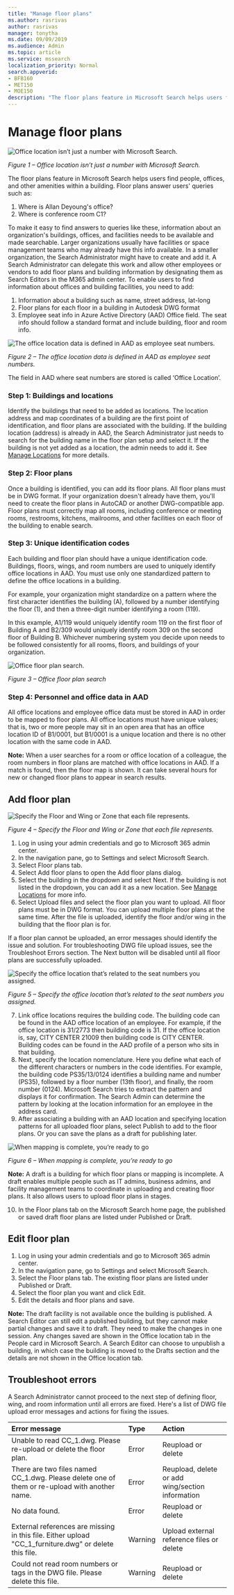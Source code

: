 ```yaml
---
title: "Manage floor plans"
ms.author: rasrivas
author: rasrivas
manager: tonytha
ms.date: 09/09/2019
ms.audience: Admin
ms.topic: article
ms.service: mssearch
localization_priority: Normal
search.appverid:
- BFB160
- MET150
- MOE150
description: "The floor plans feature in Microsoft Search helps users find people, offices, and other amenities within a building."
---
```

# Manage floor plans

  ![Office location isn’t just a number with Microsoft Search.](media/floorplans-fig1.png "Office location.")

*Figure 1 – Office location isn’t just a number with Microsoft Search.*

The floor plans feature in Microsoft Search helps users find people, offices, and other amenities within a building. Floor plans answer users' queries such as:

1. Where is Allan Deyoung's office?
2. Where is conference room C1?

To make it easy to find answers to queries like these, information about an organization's buildings, offices, and facilities needs to be available and made searchable. Larger organizations usually have facilities or space management teams who may already have this info available. In a smaller organization, the Search Administrator might have to create and add it. A Search Administrator can delegate this work and allow other employees or vendors to add floor plans and building information by designating them as Search Editors in the M365 admin center.
To enable users to find information about offices and building facilities, you need to add:

1. Information about a building such as name, street address, lat-long
2. Floor plans for each floor in a building in Autodesk DWG format
3. Employee seat info in Azure Active Directory (AAD) Office field. The seat info should follow a standard format and include building, floor and room info.

 ![The office location data is defined in AAD as employee seat numbers.](media/floorplans-fig2.png "Office location data is defined in AAD.")

*Figure 2 – The office location data is defined in AAD as employee seat numbers.*

The field in AAD where seat numbers are stored is called ‘Office Location’.

### Step 1: Buildings and locations

Identify the buildings that need to be added as locations. The location address and map coordinates of a building are the first point of identification, and floor plans are associated with the building. If the building location (address) is already in AAD, the Search Administrator just needs to search for the building name in the floor plan setup and select it. If the building is not yet added as a location, the admin needs to add it. See [Manage Locations](manage-locations.md) for more details.

### Step 2: Floor plans

Once a building is identified, you can add its floor plans. All floor plans must be in DWG format. If your organization doesn't already have them, you'll need to create the floor plans in AutoCAD or another DWG-compatible app. Floor plans must correctly map all rooms, including conference or meeting rooms, restrooms, kitchens, mailrooms, and other facilities on each floor of the building to enable search.

### Step 3: Unique identification codes

Each building and floor plan should have a unique identification code. Buildings, floors, wings, and room numbers are used to uniquely identify office locations in AAD. You must use only one standardized pattern to define the office locations in a building.

For example, your organization might standardize on a pattern where the first character identifies the building (A), followed by a number identifying the floor (1), and then a three-digit number identifying a room (119). 

In this example, A1/119 would uniquely identify room 119 on the first floor of Building A and B2/309 would uniquely identify room 309 on the second floor of Building B.
Whichever numbering system you decide upon needs to be followed consistently for all rooms, floors, and buildings of your organization.

![Office floor plan search.](media/floorplans-fig1.png "Office floor plan search.")

*Figure 3 – Office floor plan search*

### Step 4: Personnel and office data in AAD

All office locations and employee office data must be stored in AAD in order to be mapped to floor plans. All office locations must have unique values; that is, two or more people may sit in an open area that has an office location ID of B1/0001, but B1/0001 is a unique location and there is no other location with the same code in AAD.

 **Note:** When a user searches for a room or office location of a colleague, the room numbers in floor plans are matched with office locations in AAD. If a match is found, then the floor map is shown.
It can take several hours for new or changed floor plans to appear in search results.

## Add floor plan

  ![Specify the Floor and Wing or Zone that each file represents.](media/floorplans-fig4.png "Specify the Floor and Wing or Zone.")

*Figure 4 – Specify the Floor and Wing or Zone that each file represents.*

1. Log in using your admin credentials and go to Microsoft 365 admin center.
2. In the navigation pane, go to Settings and select Microsoft Search.
3. Select Floor plans tab.
4. Select Add floor plans to open the Add floor plans dialog.
5. Select the building in the dropdown and select Next. If the building is not listed in the dropdown, you can add it as a new location. See [Manage Locations](manage-locations.md) for more info.
6. Select Upload files and select the floor plan you want to upload. All floor plans must be in DWG format. You can upload multiple floor plans at the same time. After the file is uploaded, identify the floor and/or wing in the building that the floor plan is for.  

If a floor plan cannot be uploaded, an error messages should identify the issue and solution. For troubleshooting DWG file upload issues, see the Troubleshoot Errors section. The Next button will be disabled until all floor plans are successfully uploaded.

  ![Specify the office location that’s related to the seat numbers you assigned.](media/floorplans-fig5.png "Specify the office location.")

*Figure 5 – Specify the office location that’s related to the seat numbers you assigned.*

7. Link office locations requires the building code. The building code can be found in the AAD office location of an employee. For example, if the office location is 31/2773 then building code is 31. If the office location is, say, CITY CENTER 21009 then building code is CITY CENTER. Building codes can be found in the AAD profile of a person who sits in that building.
8. Next, specify the location nomenclature. Here you define what each of the different characters or numbers in the code identifies. For example, the building code PS35/13/0124 identifies a building name and number (PS35), followed by a floor number (13th floor), and finally, the room number (0124). Microsoft Search tries to extract the pattern and displays it for confirmation. The Search Admin can determine the pattern by looking at the location information for an employee in the address card.
9. After associating a building with an AAD location and specifying location patterns for all uploaded floor plans, select Publish to add to the floor plans. Or you can save the plans as a draft for publishing later.

![When mapping is complete, you’re ready to go](media/floorplans-fig6.png "Mapping complete")

*Figure 6 – When mapping is complete, you’re ready to go*

 **Note:** A draft is a building for which floor plans or mapping is incomplete. A draft enables multiple people such as IT admins, business admins, and facility management teams to coordinate in uploading and creating floor plans. It also allows users to upload floor plans in stages.

10. In the Floor plans tab on the Microsoft Search home page, the published or saved draft floor plans are listed under Published or Draft.

## Edit floor plan

1. Log in using your admin credentials and go to Microsoft 365 admin center.
2. In the navigation pane, go to Settings and select Microsoft Search.
3. Select the Floor plans tab. The existing floor plans are listed under Published or Draft.
4. Select the floor plan you want and click Edit.
5. Edit the details and floor plans and save.

 **Note:** The draft facility is not available once the building is published. A Search Editor can still edit a published building, but they cannot make partial changes and save it to draft. They need to make the changes in one session. Any changes saved are shown in the Office location tab in the People card in Microsoft Search. A Search Editor can choose to unpublish a building, in which case the building is moved to the Drafts section and the details are not shown in the Office location tab.

## Troubleshoot errors

A Search Administrator cannot proceed to the next step of defining floor, wing, and room information until all errors are fixed. Here's a list of DWG file upload error messages and actions for fixing the issues.

| Error message   | Type    | Action       |
|:----------------| :--------- | :-------------- |
| Unable to read CC_1.dwg. Please re-upload or delete the floor plan. | Error |  Reupload or delete |
| There are two files named CC_1.dwg. Please delete one of them or re-upload with another name.| Error | Reupload, delete or add wing/section information |
| No data found. | Error | Reupload or delete |
| External references are missing in this file. Either upload "CC_1_furniture.dwg" or delete this file. | Warning | Upload external reference files or delete |
| Could not read room numbers or tags in the DWG file. Please delete  this file. | Warning | Reupload or delete |
